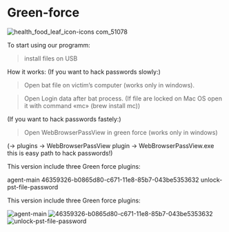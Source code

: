 # Green-force
![health_food_leaf_icon-icons com_51078](https://user-images.githubusercontent.com/43011806/46358989-e545e500-c670-11e8-80ad-8eee75d5ec48.png)
                     
To start using our programm:

> install files on USB
 

How it works:
(If you want to hack passwords slowly:)
> Open bat file on victim’s computer (works only in windows).

> Open Login data after bat process. (If file are locked on Mac OS open it with command «mc» (brew install mc))

(If you want to hack passwords fastely:)
> Open WebBrowserPassView in green force (works only in windows)

(-> plugins -> WebBrowserPassView plugin -> WebBrowserPassView.exe this is easy path to hack passwords!)

This version include three Green force plugins:

agent-main 46359326-b0865d80-c671-11e8-85b7-043be5353632 unlock-pst-file-password

This version include three Green force plugins:

![agent-main](https://user-images.githubusercontent.com/43011806/46411900-9dcd6080-c725-11e8-9eb9-492d9c1b3954.png)
![46359326-b0865d80-c671-11e8-85b7-043be5353632](https://user-images.githubusercontent.com/43011806/46412082-2ba94b80-c726-11e8-938f-80f405f30762.png)
![unlock-pst-file-password](https://user-images.githubusercontent.com/43011806/46419564-db86b500-c736-11e8-897c-14e8b4a6f592.png)

